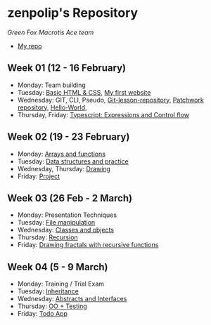                                                                                                
# zenpolip's Repository

*Green Fox Macrotis Ace team*

- [My repo](https://github.com/zenpolip)

## Week 01 (12 - 16 February)

- Monday: Team building
- Tuesday: [Basic HTML & CSS](https://github.com/zenpolip/zenpolip.github.io), [My first website](https://zenpolip.github.io/)
- Wednesday: GIT, CLI, Pseudo, [Git-lesson-repository](https://github.com/zenpolip/git-lesson-repository), [Patchwork repository](https://github.com/zenpolip/patchwork), [Hello-World](https://github.com/zenpolip/hello-world),
- Thursday, Friday: [Typescript: Expressions and Control flow](https://github.com/greenfox-academy/zenpolip/tree/master/week-01/day-04)


## Week 02 (19 - 23 February)

- Monday: [Arrays and functions](https://github.com/greenfox-academy/zenpolip/tree/master/week-02/day1)
- Tuesday: [Data structures and practice](https://github.com/greenfox-academy/zenpolip/tree/master/week-02/day2)
- Wednesday, Thursday: [Drawing](https://github.com/greenfox-academy/zenpolip/tree/master/week-02/day3)
- Friday: [Project](https://github.com/greenfox-academy/zenpolip/tree/master/week-02/day5)


## Week 03 (26 Feb - 2 March)

- Monday: Presentation Techniques 
- Tuesday: [File manipulation](https://github.com/greenfox-academy/zenpolip/tree/master/week-03/day2/file-manipulations)
- Wednesday: [Classes and objects](https://github.com/greenfox-academy/zenpolip/tree/master/week-03/day3/oop)
- Thursday: [Recursion](https://github.com/greenfox-academy/zenpolip/tree/master/week-03/day4/)
- Friday: [Drawing fractals with recursive functions](https://github.com/greenfox-academy/zenpolip/tree/master/week-03/day-05)

## Week 04 (5 - 9 March)

- Monday: Training / Trial Exam 
- Tuesday: [Inheritance](https://github.com/greenfox-academy/zenpolip/tree/master/week-04/day2/)
- Wednesday: [Abstracts and Interfaces](https://github.com/greenfox-academy/zenpolip/tree/master/week-04/day3/)
- Thursday: [OO + Testing](https://github.com/greenfox-academy/zenpolip/tree/master/week-04/day4/)
- Friday: [Todo App](https://github.com/zenpolip/todo-app)